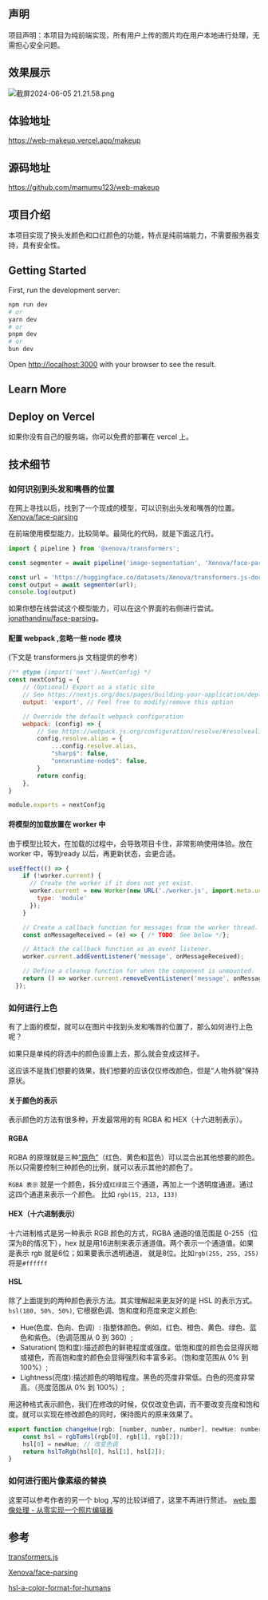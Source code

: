 

## 声明
项目声明：本项目为纯前端实现，所有用户上传的图片均在用户本地进行处理，无需担心安全问题。

## 效果展示

![截屏2024-06-05 21.21.58.png](https://p3-juejin.byteimg.com/tos-cn-i-k3u1fbpfcp/c9cc23f764164ffb993b4ef535c454eb~tplv-k3u1fbpfcp-jj-mark:0:0:0:0:q75.image#?w=3340&h=1796&s=1980350&e=png&b=faf6f6)

## 体验地址
https://web-makeup.vercel.app/makeup

## 源码地址

https://github.com/mamumu123/web-makeup

## 项目介绍
本项目实现了换头发颜色和口红颜色的功能，特点是纯前端能力，不需要服务器支持，具有安全性。

## Getting Started

First, run the development server:

```bash
npm run dev
# or
yarn dev
# or
pnpm dev
# or
bun dev
```

Open [http://localhost:3000](http://localhost:3000) with your browser to see the result.

## Learn More

## Deploy on Vercel
如果你没有自己的服务端，你可以免费的部署在 vercel 上。


## 技术细节

### 如何识别到头发和嘴唇的位置

在网上寻找以后，找到了一个现成的模型，可以识别出头发和嘴唇的位置。
[Xenova/face-parsing](https://huggingface.co/Xenova/face-parsing)

在前端使用模型能力，比较简单。最简化的代码，就是下面这几行。
```js
import { pipeline } from '@xenova/transformers';

const segmenter = await pipeline('image-segmentation', 'Xenova/face-parsing');

const url = 'https://huggingface.co/datasets/Xenova/transformers.js-docs/resolve/main/portrait-of-woman.jpg';
const output = await segmenter(url);
console.log(output)
```

如果你想在线尝试这个模型能力，可以在这个界面的右侧进行尝试。[jonathandinu/face-parsing](https://huggingface.co/jonathandinu/face-parsing)。


#### 配置 webpack ,忽略一些 node 模块
(下文是 transformers.js 文档提供的参考）
```js
/** @type {import('next').NextConfig} */
const nextConfig = {
    // (Optional) Export as a static site
    // See https://nextjs.org/docs/pages/building-your-application/deploying/static-exports#configuration
    output: 'export', // Feel free to modify/remove this option

    // Override the default webpack configuration
    webpack: (config) => {
        // See https://webpack.js.org/configuration/resolve/#resolvealias
        config.resolve.alias = {
            ...config.resolve.alias,
            "sharp$": false,
            "onnxruntime-node$": false,
        }
        return config;
    },
}

module.exports = nextConfig
```

#### 将模型的加载放置在 worker 中
由于模型比较大，在加载的过程中，会导致项目卡住，非常影响使用体验。放在 worker 中，等到ready 以后，再更新状态，会更合适。

```js
useEffect(() => {
    if (!worker.current) {
      // Create the worker if it does not yet exist.
      worker.current = new Worker(new URL('./worker.js', import.meta.url), {
        type: 'module'
      });
    }

    // Create a callback function for messages from the worker thread.
    const onMessageReceived = (e) => { /* TODO: See below */};

    // Attach the callback function as an event listener.
    worker.current.addEventListener('message', onMessageReceived);

    // Define a cleanup function for when the component is unmounted.
    return () => worker.current.removeEventListener('message', onMessageReceived);
  });
```

### 如何进行上色
有了上面的模型，就可以在图片中找到头发和嘴唇的位置了，那么如何进行上色呢？

如果只是单纯的将选中的颜色设置上去，那么就会变成这样子。




这应该不是我们想要的效果，我们想要的应该仅仅修改颜色，但是“人物外貌”保持原状。

#### 关于颜色的表示
表示颜色的方法有很多种，开发最常用的有 RGBA 和 HEX（十六进制表示）。

#### RGBA
RGBA 的原理就是三种[“原色”](https://en.wikipedia.org/wiki/Primary_color)（红色、黄色和蓝色）可以混合出其他想要的颜色。所以只需要控制三种颜色的比例，就可以表示其他的颜色了。

`RGBA 表示` 就是一个颜色，拆分成`红绿蓝`三个通道，再加上一个透明度通道。通过这四个通道来表示一个颜色。
比如 `rgb(15, 213, 133)`

#### HEX（十六进制表示）
十六进制格式是另一种表示 RGB 颜色的方式，RGBA 通道的值范围是 0-255（位深为8的情况下），hex 就是用16进制来表示通道值。两个表示一个通道值。如果是表示 rgb 就是6位；如果要表示透明通道， 就是8位。比如`rgb(255, 255, 255)`将是`#ffffff`

#### HSL
除了上面提到的两种颜色表示方法。其实理解起来更友好的是 HSL 的表示方式。`hsl(180, 50%, 50%)`, 它根据色调、饱和度和亮度来定义颜色:
- Hue(色度、色向、色调）: 指整体颜色。例如，红色、橙色、黄色、绿色、蓝色和紫色。（色调范围从 0 到 360）;
- Saturation( 饱和度):描述颜色的鲜艳程度或强度。低饱和度的颜色会显得灰暗或褪色，而高饱和度的颜色会显得强烈和丰富多彩。（饱和度范围从 0% 到 100%）;
- Lightness(亮度):描述颜色的明暗程度。黑色的亮度非常低。白色的亮度非常高。（亮度范围从 0% 到 100%）;

用这种格式表示颜色，我们在修改的时候，仅仅改变色调，而不要改变亮度和饱和度。就可以实现在修改颜色的同时，保持图片的原来效果了。

```js
export function changeHue(rgb: [number, number, number], newHue: number): [number, number, number] {
    const hsl = rgbToHsl(rgb[0], rgb[1], rgb[2]);
    hsl[0] = newHue; // 改变色调
    return hslToRgb(hsl[0], hsl[1], hsl[2]);
}

```


### 如何进行图片像素级的替换
这里可以参考作者的另一个 blog ,写的比较详细了，这里不再进行赘述。
[ web 图像处理 - 从零实现一个照片编辑器](https://juejin.cn/post/7235294096951902266)

## 参考
[transformers.js ](https://huggingface.co/docs/transformers.js/tutorials/next)

[Xenova/face-parsing](https://huggingface.co/Xenova/face-parsing)

[hsl-a-color-format-for-humans](https://cloudfour.com/thinks/hsl-a-color-format-for-humans/)


